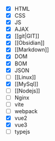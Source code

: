 - [x] HTML
- [x] CSS
- [x] JS
- [x] AJAX
- [x] [[git|GIT]] 
- [x] [[Obsidian]]
- [x] [[Markdown]]
- [x] DOM
- [x] BOM
- [x] JSON
- [ ] [[Linux]]
- [x] [[MySql]]
- [ ] [[Nodejs]]
- [ ] Nginx
- [ ] vite
- [ ] webpack
- [x] vue2
- [x] vue3
- [ ] typejs
